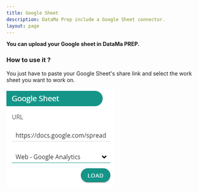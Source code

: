 ```yaml
---
title: Google Sheet
description: DataMa Prep include a Google Sheet connector.
layout: page
---
```


**You can upload your Google sheet in DataMa PREP.**

### How to use it ?

You just have to paste your Google Sheet's share link and select the work sheet you want to work on.

![attribution](images/GoogleSheet1.png)
